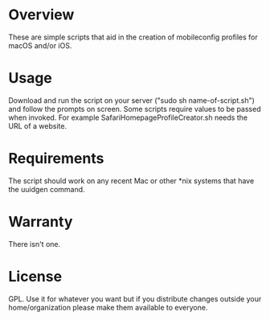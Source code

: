 # Overview

These are simple scripts that aid in the creation of mobileconfig profiles for macOS and/or iOS.

# Usage

Download and run the script on your server ("sudo sh name-of-script.sh") and follow the prompts on screen. Some scripts require values to be passed when invoked. For example SafariHomepageProfileCreator.sh needs the URL of a website.

# Requirements

The script should work on any recent Mac or other *nix systems that have the uuidgen command.

# Warranty

There isn't one.

# License

GPL. Use it for whatever you want but if you distribute changes outside your home/organization please make them available to everyone.

